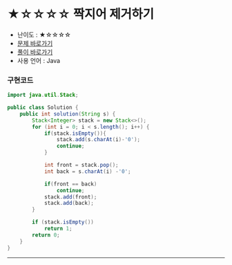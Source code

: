 # ★☆☆☆☆ 짝지어 제거하기
- 난이도 : ★☆☆☆☆
- <a href="https://programmers.co.kr/learn/courses/30/lessons/12973">문제 바로가기</a>
- <a href="https://cnu-jinseop.tistory.com/126">풀이 바로가기</a>
- 사용 언어 : Java

### 구현코드
```java
import java.util.Stack;

public class Solution {
    public int solution(String s) {
        Stack<Integer> stack = new Stack<>();
        for (int i = 0; i < s.length(); i++) {
            if(stack.isEmpty()){
                stack.add(s.charAt(i)-'0');
                continue;
            }

            int front = stack.pop();
            int back = s.charAt(i) -'0';

            if(front == back)
                continue;
            stack.add(front);
            stack.add(back);
        }

        if (stack.isEmpty())
            return 1;
        return 0;
    }
}
```

---
<Comment />
